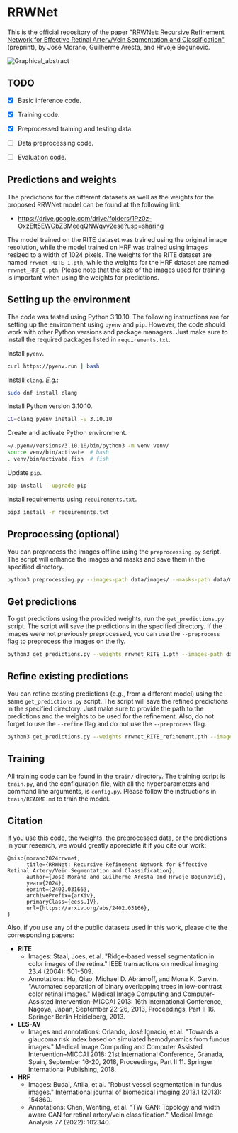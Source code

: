 # RRWNet

This is the official repository of the paper ["RRWNet: Recursive Refinement Network for Effective Retinal Artery/Vein Segmentation and Classification"](https://doi.org/10.48550/arXiv.2402.03166) (preprint), by José Morano, Guilherme Aresta, and Hrvoje Bogunović.


![Graphical_abstract](https://github.com/j-morano/rrwnet/assets/48717183/a573ce81-1b15-4dad-8cd7-c55bb1a049ef)


## TODO

- [x] Basic inference code.
- [x] Training code.
- [x] Preprocessed training and testing data.
- [ ] Data preprocessing code.
- [ ] Evaluation code.


## Predictions and weights

The predictions for the different datasets as well as the weights for the proposed RRWNet model can be found at the following link:

- <https://drive.google.com/drive/folders/1Pz0z-OxzEft5EWGbZ3MeeqQNWqvv2ese?usp=sharing>


The model trained on the RITE dataset was trained using the original image resolution, while the model trained on HRF was trained using images resized to a width of 1024 pixels. The weights for the RITE dataset are named `rrwnet_RITE_1.pth`, while the weights for the HRF dataset are named `rrwnet_HRF_0.pth`.
Please note that the size of the images used for training is important when using the weights for predictions.


## Setting up the environment

The code was tested using Python 3.10.10. The following instructions are for setting up the environment using `pyenv` and `pip`.
However, the code should work with other Python versions and package managers.
Just make sure to install the required packages listed in `requirements.txt`.

Install `pyenv`.
```sh
curl https://pyenv.run | bash
```

Install `clang`. _E.g._:
```sh
sudo dnf install clang
```

Install Python version 3.10.10.
```sh
CC=clang pyenv install -v 3.10.10
```

Create and activate Python environment.
```sh
~/.pyenv/versions/3.10.10/bin/python3 -m venv venv/
source venv/bin/activate  # bash
. venv/bin/activate.fish  # fish
```

Update `pip`.

```sh
pip install --upgrade pip
```

Install requirements using `requirements.txt`.

```sh
pip3 install -r requirements.txt
```

## Preprocessing (optional)

You can preprocess the images offline using the `preprocessing.py` script. The script will enhance the images and masks and save them in the specified directory.

```bash
python3 preprocessing.py --images-path data/images/ --masks-path data/masks/ --save-path data/enhanced
```


## Get predictions

To get predictions using the provided weights, run the `get_predictions.py` script. The script will save the predictions in the specified directory.
If the images were not previously preprocessed, you can use the `--preprocess` flag to preprocess the images on the fly.

```bash
python3 get_predictions.py --weights rrwnet_RITE_1.pth --images-path data/images/ --masks-path data/masks/ --save-path predictions/ --preprocess
```


## Refine existing predictions

You can refine existing predictions (e.g., from a different model) using the same `get_predictions.py` script. The script will save the refined predictions in the specified directory.
Just make sure to provide the path to the predictions and the weights to be used for the refinement.
Also, do not forget to use the `--refine` flag and do not use the `--preprocess` flag.

```bash
python3 get_predictions.py --weights rrwnet_RITE_refinement.pth --images-path data/U-Net_predictions/ --masks-path data/masks/ --save-path refined_predictions/ --refine
```


## Training

All training code can be found in the `train/` directory. The training script is `train.py`, and the configuration file, with all the hyperparameters and command line arguments, is `config.py`.
Please follow the instructions in `train/README.md` to train the model.



## Citation

If you use this code, the weights, the preprocessed data, or the predictions in your research, we would greatly appreciate it if you cite our work:
```
@misc{morano2024rrwnet,
      title={RRWNet: Recursive Refinement Network for Effective Retinal Artery/Vein Segmentation and Classification},
      author={José Morano and Guilherme Aresta and Hrvoje Bogunović},
      year={2024},
      eprint={2402.03166},
      archivePrefix={arXiv},
      primaryClass={eess.IV},
      url={https://arxiv.org/abs/2402.03166},
}
```

Also, if you use any of the public datasets used in this work, please cite the corresponding papers:

- **RITE**
    + Images: Staal, Joes, et al. "Ridge-based vessel segmentation in color images of the retina." IEEE transactions on medical imaging 23.4 (2004): 501-509.
    + Annotations: Hu, Qiao, Michael D. Abràmoff, and Mona K. Garvin. "Automated separation of binary overlapping trees in low-contrast color retinal images." Medical Image Computing and Computer-Assisted Intervention–MICCAI 2013: 16th International Conference, Nagoya, Japan, September 22-26, 2013, Proceedings, Part II 16. Springer Berlin Heidelberg, 2013.
- **LES-AV**
    + Images and annotations: Orlando, José Ignacio, et al. "Towards a glaucoma risk index based on simulated hemodynamics from fundus images." Medical Image Computing and Computer Assisted Intervention–MICCAI 2018: 21st International Conference, Granada, Spain, September 16-20, 2018, Proceedings, Part II 11. Springer International Publishing, 2018.
- **HRF**
    + Images: Budai, Attila, et al. "Robust vessel segmentation in fundus images." International journal of biomedical imaging 2013.1 (2013): 154860.
    + Annotations: Chen, Wenting, et al. "TW-GAN: Topology and width aware GAN for retinal artery/vein classification." Medical Image Analysis 77 (2022): 102340.
